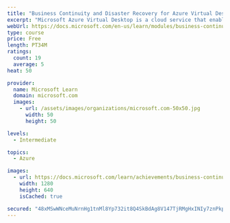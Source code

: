 ```yaml
---
title: "Business Continuity and Disaster Recovery for Azure Virtual Desktop"
excerpt: "Microsoft Azure Virtual Desktop is a cloud service that enables you to provide users with a secure remote desktop from anywhere. By using Azure Virtual Desktop, you can plan appropriate Business Continuity and Disaster Recovery (BCDR) strategies to sustain both unplanned and planned failures and to provide redundancy."
webUrl: https://docs.microsoft.com/en-us/learn/modules/business-continuity-disaster-recovery-azure-virtual-desktop/
type: course
price: Free
length: PT34M
ratings:
  count: 19
  average: 5
heat: 50

provider:
  name: Microsoft Learn
  domain: microsoft.com
  images:
    - url: /assets/images/organizations/microsoft.com-50x50.jpg
      width: 50
      height: 50

levels:
  - Intermediate

topics:
  - Azure

images:
  - url: https://docs.microsoft.com/learn/achievements/business-continuity-disaster-recovery-azure-virtual-desktop-social.png
    width: 1280
    height: 640
    isCached: true

secured: "48xMSwWNceMuNrnHg1tnMl8Yp732it8Q4SkBdAg8V147TjRMgHxINIy7znPkpHY+VpZ6Cy9c1TvRSNM9n09Qab8vJ5Q/yMlIcWaybi64m5t1x4u1p2Vw4sWk8Cptu/bcVKpbaetYxF+PCGawtRU7AhGNU7KM7H3+COjTyJhbHNYRffMxJKESWJ5HwzCqxdNSJNf+ZgBAogvyXggX2NkDk2V2NTRR4ci1OgVnL3N9iFYIZdg1uEaZnzwS9Talyjki9E3HsbaZ8i384rb4AoDxdfd6/MhD5ljldNrmaJcyORvfys3E4Ov1+SGGAquohMpTFNVycKVnuJCzMfhfL27+17CTVfilrf7GOvK8o4/kbPeAZvMVouuOaKtManyUhCmV4D7yMjlPCJnxS8Dw4KMZxl/2cmT548x3loKEFLBaQpQ=;7XfFmQNX/antnSnagd39LQ=="
---
```


